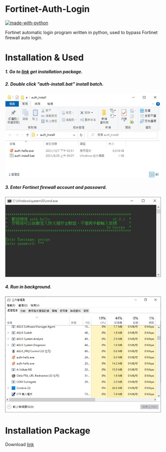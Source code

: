 # Fortinet-Auth-Login

[![made-with-python](https://img.shields.io/badge/Made%20with-Python-1f425f.svg)](https://www.python.org/)

Fortinet automatic login program written in python, used to bypass Fortinet firewall auto login.


# Installation & Used
##### 1. Go to [link](https://github.com/ITyouG/Fortinet-Auth-Login/releases/download/v1.0.0/fortinet-auth-login_v1.0.0.zip) get installation package.

##### 2. Double click "auth-install.bat" install batch.
![](/screenshots/install_package.jpg)

##### 3. Enter Fortinet firewall account and passowrd.
![](/screenshots/register.jpg)

##### 4. Run in background.
![](/screenshots/run_in_bg.jpg)

# Installation Package
Download [link](https://github.com/ITyouG/Fortinet-Auth-Login/releases/download/v1.0.0/fortinet-auth-login_v1.0.0.zip)
